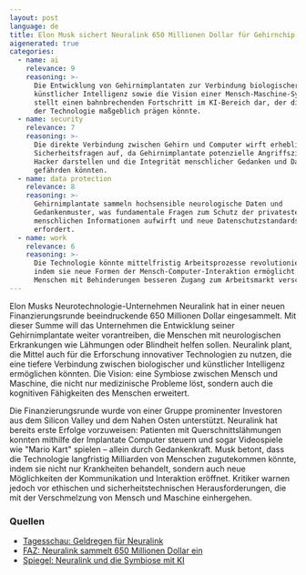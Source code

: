 ```yaml
---
layout: post
language: de
title: Elon Musk sichert Neuralink 650 Millionen Dollar für Gehirnchip-Entwicklung
aigenerated: true
categories:
  - name: ai
    relevance: 9
    reasoning: >-
      Die Entwicklung von Gehirnimplantaten zur Verbindung biologischer und
      künstlicher Intelligenz sowie die Vision einer Mensch-Maschine-Symbiose
      stellt einen bahnbrechenden Fortschritt im KI-Bereich dar, der die Zukunft
      der Technologie maßgeblich prägen könnte.
  - name: security
    relevance: 7
    reasoning: >-
      Die direkte Verbindung zwischen Gehirn und Computer wirft erhebliche
      Sicherheitsfragen auf, da Gehirnimplantate potenzielle Angriffsziele für
      Hacker darstellen und die Integrität menschlicher Gedanken und Daten
      gefährden könnten.
  - name: data protection
    relevance: 8
    reasoning: >-
      Gehirnimplantate sammeln hochsensible neurologische Daten und
      Gedankenmuster, was fundamentale Fragen zum Schutz der privatesten
      menschlichen Informationen aufwirft und neue Datenschutzstandards
      erfordert.
  - name: work
    relevance: 6
    reasoning: >-
      Die Technologie könnte mittelfristig Arbeitsprozesse revolutionieren,
      indem sie neue Formen der Mensch-Computer-Interaktion ermöglicht und
      Menschen mit Behinderungen besseren Zugang zum Arbeitsmarkt verschafft.
---
```


Elon Musks Neurotechnologie-Unternehmen Neuralink hat in einer neuen Finanzierungsrunde beeindruckende 650 Millionen Dollar eingesammelt. Mit dieser Summe will das Unternehmen die Entwicklung seiner Gehirnimplantate weiter vorantreiben, die Menschen mit neurologischen Erkrankungen wie Lähmungen oder Blindheit helfen sollen. Neuralink plant, die Mittel auch für die Erforschung innovativer Technologien zu nutzen, die eine tiefere Verbindung zwischen biologischer und künstlicher Intelligenz ermöglichen könnten. Die Vision: eine Symbiose zwischen Mensch und Maschine, die nicht nur medizinische Probleme löst, sondern auch die kognitiven Fähigkeiten des Menschen erweitert.

<!--more-->

Die Finanzierungsrunde wurde von einer Gruppe prominenter Investoren aus dem Silicon Valley und dem Nahen Osten unterstützt. Neuralink hat bereits erste Erfolge vorzuweisen: Patienten mit Querschnittslähmungen konnten mithilfe der Implantate Computer steuern und sogar Videospiele wie "Mario Kart" spielen – allein durch Gedankenkraft. Musk betont, dass die Technologie langfristig Milliarden von Menschen zugutekommen könnte, indem sie nicht nur Krankheiten behandelt, sondern auch neue Möglichkeiten der Kommunikation und Interaktion eröffnet. Kritiker warnen jedoch vor ethischen und sicherheitstechnischen Herausforderungen, die mit der Verschmelzung von Mensch und Maschine einhergehen.

### Quellen
- [Tagesschau: Geldregen für Neuralink](https://www.tagesschau.de/wirtschaft/technologie/musk-neuralink-ki-gehirn-chip-zukunft-100.html)  
- [FAZ: Neuralink sammelt 650 Millionen Dollar ein](https://www.faz.net/aktuell/wirtschaft/unternehmen/musks-gehirnchip-firma-neuralink-sammelt-650-millionen-dollar-ein-110514286.html)  
- [Spiegel: Neuralink und die Symbiose mit KI](https://www.spiegel.de/wirtschaft/unternehmen/neuralink-elon-musks-gehirnchip-firma-sammelt-650-millionen-dollar-ein-a-f2a2224a-0cce-4ad7-8570-622fe6d049a5)
